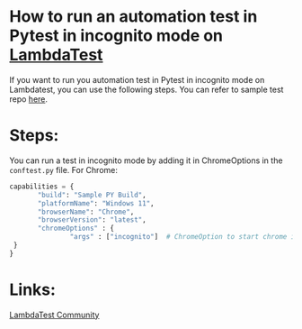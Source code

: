 # How to run an automation test in Pytest in incognito mode on [LambdaTest](https://www.lambdatest.com/?utm_source=github&utm_medium=repo&utm_campaign=Pytest-incognito)

If you want to run you automation test in Pytest in incognito mode on Lambdatest, you can use the following steps. You can refer to sample test repo [here](https://github.com/LambdaTest/pytest-selenium-sample).

# Steps:

You can run a test in incognito mode by adding it in ChromeOptions in the `conftest.py` file. For Chrome:

 ```python
capabilities = {
        "build": "Sample PY Build",
        "platformName": "Windows 11",
        "browserName": "Chrome",
        "browserVersion": "latest",
        "chromeOptions" : {
                "args" : ["incognito"]  # ChromeOption to start chrome in incognito mode
  }
}
 ```

# Links:

[LambdaTest Community](http://community.lambdatest.com/)

